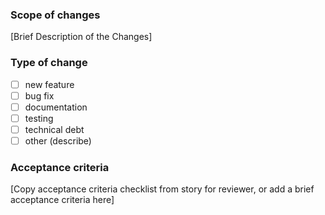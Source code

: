 ### Scope of changes

[Brief Description of the Changes]

### Type of change

- [ ] new feature
- [ ] bug fix
- [ ] documentation
- [ ] testing
- [ ] technical debt
- [ ] other (describe)

### Acceptance criteria

[Copy acceptance criteria checklist from story for reviewer, or add a brief acceptance criteria here]

